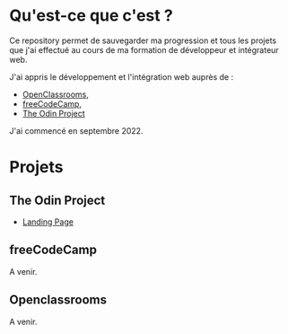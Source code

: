 # Qu'est-ce que c'est ?

Ce repository permet de sauvegarder ma progression et tous les projets que j'ai effectué au cours de ma formation de développeur et intégrateur web.

J'ai appris le développement et l'intégration web auprès de :
- [OpenClassrooms](https://openclassrooms.com),
- [freeCodeCamp](https://freecodecamp.org),
- [The Odin Project](https://theodinproject.com)

J'ai commencé en septembre 2022.

# Projets 
## The Odin Project

- [Landing Page](https://trrb.github.io/formation/odin/landing-page/index.html)

## freeCodeCamp 

A venir.

## Openclassrooms

A venir.